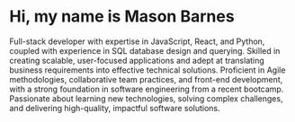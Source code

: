 # Hi, my name is Mason Barnes

Full-stack developer with expertise in JavaScript, React, and Python, coupled with experience in SQL database design and querying. Skilled in creating scalable, user-focused applications and adept at translating business requirements into effective technical solutions. Proficient in Agile methodologies, collaborative team practices, and front-end development, with a strong foundation in software engineering from a recent bootcamp. Passionate about learning new technologies, solving complex challenges, and delivering high-quality, impactful software solutions.

